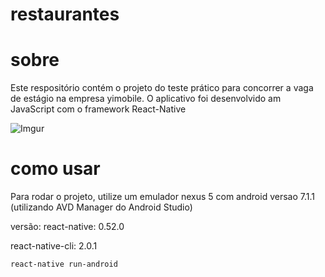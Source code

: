 # restaurantes

# sobre
Este respositório contém o projeto do teste prático para concorrer a vaga de estágio na empresa yimobile.
O aplicativo foi desenvolvido am JavaScript com o framework React-Native

![Imgur](https://i.imgur.com/KdTnPOK.png)

# como usar
Para rodar o projeto, utilize um emulador nexus 5 com android versao 7.1.1 (utilizando AVD Manager do Android Studio)

versão:
react-native: 0.52.0

react-native-cli: 2.0.1

```
react-native run-android
```

